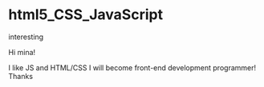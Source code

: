 # html5_CSS_JavaScript
interesting

Hi mina!

I like JS and HTML/CSS
I will become front-end development programmer!
Thanks
